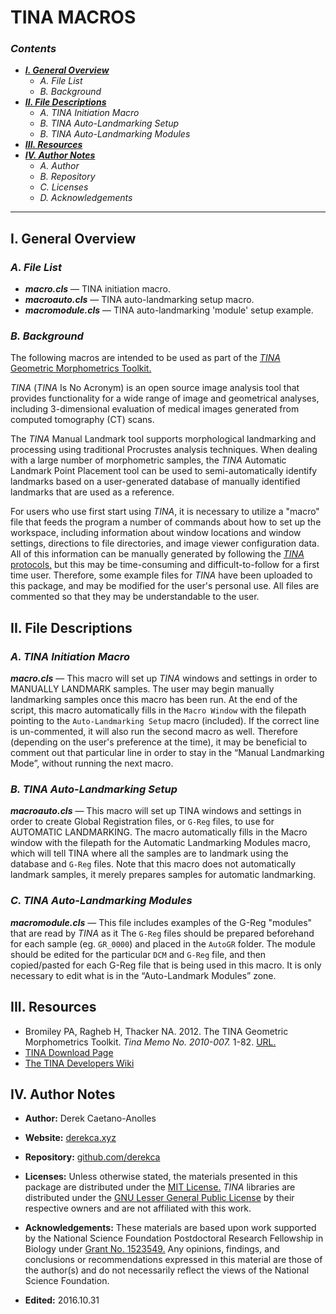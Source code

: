 # TINA MACROS

### *Contents*

* [***I. General Overview***](#anchor-1)
  * *A. File List*
  * *B. Background*
* [***II. File Descriptions***](#anchor-2)
  * *A. TINA Initiation Macro*
  * *B. TINA Auto-Landmarking Setup*
  * *B. TINA Auto-Landmarking Modules*
* [***III. Resources***](#anchor-3)
* [***IV. Author Notes***](#anchor-3)
  * *A. Author*
  * *B. Repository*
  * *C. Licenses*
  * *D. Acknowledgements*

- - -





<a id="anchor-1"></a>

## I. General Overview

### *A. File List*

- ***macro.cls*** — TINA initiation macro.
- ***macroauto.cls*** — TINA auto-landmarking setup macro.
- ***macromodule.cls*** — TINA auto-landmarking 'module' setup example.

### *B. Background*
The following macros are intended to be used as part of the [*TINA* Geometric Morphometrics Toolkit.](http://www.tina-vision.net/) 

*TINA* (*TINA* Is No Acronym) is an open source image analysis tool that provides functionality for a wide range of image and geometrical analyses, including 3-dimensional evaluation of medical images generated from computed tomography (CT) scans.

The *TINA* Manual Landmark tool supports morphological landmarking and processing using traditional Procrustes analysis techniques. When dealing with a large number of morphometric samples, the *TINA* Automatic Landmark Point Placement tool can be used to semi-automatically identify landmarks based on a user-generated database of manually identified landmarks that are used as a reference.

For users who use first start using *TINA*, it is necessary to utilize a "macro" file that feeds the program a number of commands about how to set up the workspace, including information about window locations and window settings, directions to file directories, and image viewer configuration data. All of this information can be manually generated by following the [*TINA* protocols,](http://www.tina-vision.net/docs/memos/2010-007.pdf) but this may be time-consuming and difficult-to-follow for a first time user. Therefore, some example files for *TINA* have been uploaded to this package, and may be modified for the user's personal use. All files are commented so that they may be understandable to the user.





<a id="anchor-2"></a>

## II. File Descriptions

### *A. TINA Initiation Macro*

***macro.cls*** — This macro will set up *TINA* windows and settings in order to MANUALLY LANDMARK samples. The user may begin manually landmarking samples once this macro has been run. At the end of the script, this macro automatically fills in the `Macro Window` with the filepath pointing to the `Auto-Landmarking Setup` macro (included). If the correct line is un-commented, it will also run the second macro as well. Therefore (depending on the user's preference at the time), it may be beneficial to comment out that particular line in order to stay in the “Manual Landmarking Mode”, without running the next macro.

### *B. TINA Auto-Landmarking Setup*

***macroauto.cls*** — This macro will set up TINA windows and settings in order to create Global Registration files, or `G-Reg` files, to use for AUTOMATIC LANDMARKING. The macro automatically fills in the Macro window with the filepath for the Automatic Landmarking Modules macro, which will tell TINA where all the samples are to landmark using the database and `G-Reg` files. Note that this macro does not automatically landmark samples, it merely prepares samples for automatic landmarking.

### *C. TINA Auto-Landmarking Modules*

***macromodule.cls*** — This file includes examples of the G-Reg "modules" that are read by *TINA* as it 
The `G-Reg` files should be prepared beforehand for each sample (eg. `GR_0000`) and placed in the `AutoGR` folder. The module should be edited for the particular `DCM` and `G-Reg` file, and then copied/pasted for each G-Reg file that is being used in this macro. It is only necessary to edit what is in the “Auto-Landmark Modules” zone.





<a id="anchor-3"></a>

## III. Resources

- Bromiley PA, Ragheb H, Thacker NA. 2012. The TINA Geometric Morphometrics Toolkit. *Tina Memo No. 2010-007.* 1-82. [URL.](http://www.tina-vision.net/docs/memos/2010-007.pdf)
- [TINA Download Page](http://www.tina-vision.net/software.php)
- [The TINA Developers Wiki](http://developer.tina-vision.net/wiki/index.php)




<a id="anchor-4"></a>

## IV. Author Notes

- **Author:** Derek Caetano-Anolles
- **Website:** [derekca.xyz](http://derekca.xyz)
- **Repository:** [github.com/derekca](https://github.com/derekca)
- **Licenses:** Unless otherwise stated, the materials presented in this package are distributed under the [MIT License.](https://opensource.org/licenses/MIT) *TINA* libraries are distributed under the [GNU Lesser General Public License](https://www.gnu.org/licenses/lgpl.html) by their respective owners and are not affiliated with this work.
- **Acknowledgements:** These materials are based upon work supported by the National Science Foundation Postdoctoral Research Fellowship in Biology under [Grant No. 1523549.](https://www.nsf.gov/awardsearch/showAward?AWD_ID=1523549) Any opinions, findings, and conclusions or recommendations expressed in this material are those of the author(s) and do not necessarily reflect the views of the National Science Foundation.

- **Edited:** 2016.10.31


